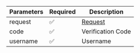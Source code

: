 | Parameters 	| Required 	                | Description                    	 |
|------------	|----------	                |--------------------------------	 |
| request    	| :white_check_mark:      	| [Request](Request.md)          	 |
| code       	| :white_check_mark:      	| Verification Code              	 |
| username   	| :white_check_mark:      	| Username                       	 |